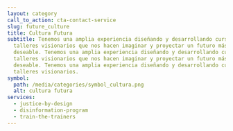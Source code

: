 ```yaml
---
layout: category
call_to_action: cta-contact-service
slug: future_culture
title: Cultura Futura
subtitle: Tenemos una amplia experiencia diseñando y desarrollando cursos y
  talleres visionarios que nos hacen imaginar y proyectar un futuro más ético y
  deseable. Tenemos una amplia experiencia diseñando y desarrollando cursos y
  talleres visionarios que nos hacen imaginar y proyectar un futuro más ético y
  deseable. Tenemos una amplia experiencia diseñando y desarrollando cursos y
  talleres visionarios.
symbol:
  path: /media/categories/symbol_cultura.png
  alt: cultura futura
services:
  - justice-by-design
  - disinformation-program
  - train-the-trainers
---
```

